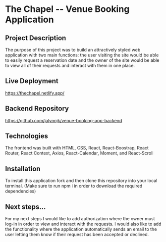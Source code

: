 # The Chapel  --  Venue Booking Application

## Project Description
The purpose of this project was to build an attractively styled web application with two main functions: the user visiting the site would be able to easily request a reservation date and the owner of the site would be able to view all of their requests and interact with them in one place.

## Live Deployment
https://thechapel.netlify.app/

## Backend Repository
https://github.com/jalynnjk/venue-booking-app-backend

## Technologies
The frontend was built with HTML, CSS, React, React-Boostrap, React Router, React Context, Axios, React-Calendar, Moment, and React-Scroll

## Installation
To install this application fork and then clone this repository into your local terminal. (Make sure to run npm i in order to download the required dependencies)

## Next steps...
For my next steps I would like to add authorization where the owner must log-in in order to view and interact with the requests. I would also like to add the functionality where the application automatically sends an email to the user letting them know if their request has been accepted or declined.

